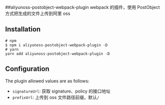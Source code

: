 ##aliyunoss-postobject-webpack-plugin
webpack 的插件，使用 PostObject 方式把生成的文件上传到阿里 oss

## Installation

```shell
# npm
$ npm i aliyunoss-postobject-webpack-plugin -D
# yarn
yarn add aliyunoss-postobject-webpack-plugin -D
```

## Configuration

The plugin allowed values are as follows:

- `signatureUrl`: 获取 signature、policy 的接口地址
- `prefixUrl`: 上传到 oss 文件路径前缀，默认`/`
